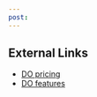 ```yaml
---
post: 
---
```


## External Links

*   [DO pricing](https://digitalocean.com/pricing)
*   [DO features](https://digitalocean.com/features)
